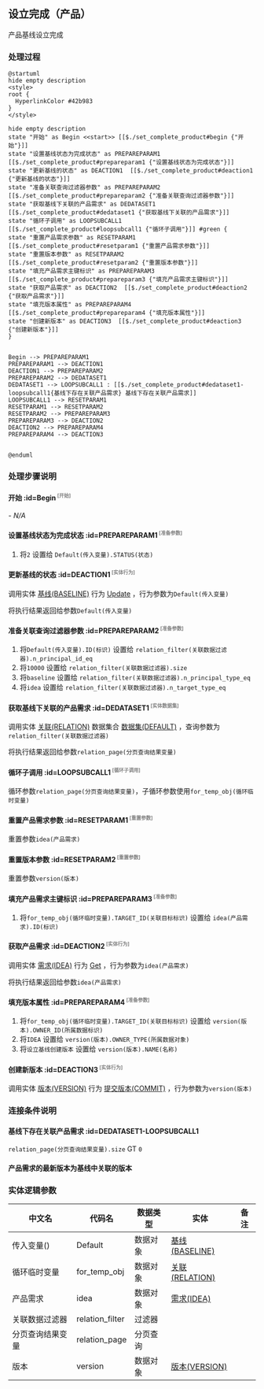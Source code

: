 ## 设立完成（产品） <!-- {docsify-ignore-all} -->

   产品基线设立完成

### 处理过程

```plantuml
@startuml
hide empty description
<style>
root {
  HyperlinkColor #42b983
}
</style>

hide empty description
state "开始" as Begin <<start>> [[$./set_complete_product#begin {"开始"}]]
state "设置基线状态为完成状态" as PREPAREPARAM1  [[$./set_complete_product#prepareparam1 {"设置基线状态为完成状态"}]]
state "更新基线的状态" as DEACTION1  [[$./set_complete_product#deaction1 {"更新基线的状态"}]]
state "准备关联查询过滤器参数" as PREPAREPARAM2  [[$./set_complete_product#prepareparam2 {"准备关联查询过滤器参数"}]]
state "获取基线下关联的产品需求" as DEDATASET1  [[$./set_complete_product#dedataset1 {"获取基线下关联的产品需求"}]]
state "循环子调用" as LOOPSUBCALL1  [[$./set_complete_product#loopsubcall1 {"循环子调用"}]] #green {
state "重置产品需求参数" as RESETPARAM1  [[$./set_complete_product#resetparam1 {"重置产品需求参数"}]]
state "重置版本参数" as RESETPARAM2  [[$./set_complete_product#resetparam2 {"重置版本参数"}]]
state "填充产品需求主键标识" as PREPAREPARAM3  [[$./set_complete_product#prepareparam3 {"填充产品需求主键标识"}]]
state "获取产品需求" as DEACTION2  [[$./set_complete_product#deaction2 {"获取产品需求"}]]
state "填充版本属性" as PREPAREPARAM4  [[$./set_complete_product#prepareparam4 {"填充版本属性"}]]
state "创建新版本" as DEACTION3  [[$./set_complete_product#deaction3 {"创建新版本"}]]
}


Begin --> PREPAREPARAM1
PREPAREPARAM1 --> DEACTION1
DEACTION1 --> PREPAREPARAM2
PREPAREPARAM2 --> DEDATASET1
DEDATASET1 --> LOOPSUBCALL1 : [[$./set_complete_product#dedataset1-loopsubcall1{基线下存在关联产品需求} 基线下存在关联产品需求]]
LOOPSUBCALL1 --> RESETPARAM1
RESETPARAM1 --> RESETPARAM2
RESETPARAM2 --> PREPAREPARAM3
PREPAREPARAM3 --> DEACTION2
DEACTION2 --> PREPAREPARAM4
PREPAREPARAM4 --> DEACTION3


@enduml
```


### 处理步骤说明

#### 开始 :id=Begin<sup class="footnote-symbol"> <font color=gray size=1>[开始]</font></sup>



*- N/A*
#### 设置基线状态为完成状态 :id=PREPAREPARAM1<sup class="footnote-symbol"> <font color=gray size=1>[准备参数]</font></sup>



1. 将`2` 设置给  `Default(传入变量).STATUS(状态)`

#### 更新基线的状态 :id=DEACTION1<sup class="footnote-symbol"> <font color=gray size=1>[实体行为]</font></sup>



调用实体 [基线(BASELINE)](module/Base/baseline.md) 行为 [Update](module/Base/baseline#行为) ，行为参数为`Default(传入变量)`

将执行结果返回给参数`Default(传入变量)`

#### 准备关联查询过滤器参数 :id=PREPAREPARAM2<sup class="footnote-symbol"> <font color=gray size=1>[准备参数]</font></sup>



1. 将`Default(传入变量).ID(标识)` 设置给  `relation_filter(关联数据过滤器).n_principal_id_eq`
2. 将`10000` 设置给  `relation_filter(关联数据过滤器).size`
3. 将`baseline` 设置给  `relation_filter(关联数据过滤器).n_principal_type_eq`
4. 将`idea` 设置给  `relation_filter(关联数据过滤器).n_target_type_eq`

#### 获取基线下关联的产品需求 :id=DEDATASET1<sup class="footnote-symbol"> <font color=gray size=1>[实体数据集]</font></sup>



调用实体 [关联(RELATION)](module/Base/relation.md) 数据集合 [数据集(DEFAULT)](module/Base/relation#数据集合) ，查询参数为`relation_filter(关联数据过滤器)`

将执行结果返回给参数`relation_page(分页查询结果变量)`

#### 循环子调用 :id=LOOPSUBCALL1<sup class="footnote-symbol"> <font color=gray size=1>[循环子调用]</font></sup>



循环参数`relation_page(分页查询结果变量)`，子循环参数使用`for_temp_obj(循环临时变量)`
#### 重置产品需求参数 :id=RESETPARAM1<sup class="footnote-symbol"> <font color=gray size=1>[重置参数]</font></sup>



重置参数```idea(产品需求)```
#### 重置版本参数 :id=RESETPARAM2<sup class="footnote-symbol"> <font color=gray size=1>[重置参数]</font></sup>



重置参数```version(版本)```
#### 填充产品需求主键标识 :id=PREPAREPARAM3<sup class="footnote-symbol"> <font color=gray size=1>[准备参数]</font></sup>



1. 将`for_temp_obj(循环临时变量).TARGET_ID(关联目标标识)` 设置给  `idea(产品需求).ID(标识)`

#### 获取产品需求 :id=DEACTION2<sup class="footnote-symbol"> <font color=gray size=1>[实体行为]</font></sup>



调用实体 [需求(IDEA)](module/ProdMgmt/idea.md) 行为 [Get](module/ProdMgmt/idea#行为) ，行为参数为`idea(产品需求)`

将执行结果返回给参数`idea(产品需求)`

#### 填充版本属性 :id=PREPAREPARAM4<sup class="footnote-symbol"> <font color=gray size=1>[准备参数]</font></sup>



1. 将`for_temp_obj(循环临时变量).TARGET_ID(关联目标标识)` 设置给  `version(版本).OWNER_ID(所属数据标识)`
2. 将`IDEA` 设置给  `version(版本).OWNER_TYPE(所属数据对象)`
3. 将`设立基线创建版本` 设置给  `version(版本).NAME(名称)`

#### 创建新版本 :id=DEACTION3<sup class="footnote-symbol"> <font color=gray size=1>[实体行为]</font></sup>



调用实体 [版本(VERSION)](module/Base/version.md) 行为 [提交版本(COMMIT)](module/Base/version#行为) ，行为参数为`version(版本)`


### 连接条件说明
#### 基线下存在关联产品需求 :id=DEDATASET1-LOOPSUBCALL1

`relation_page(分页查询结果变量).size` GT `0`
#### 产品需求的最新版本为基线中关联的版本 




### 实体逻辑参数

|    中文名   |    代码名    |  数据类型    |  实体   |备注 |
| --------| --------| -------- | -------- | --------   |
|传入变量(<i class="fa fa-check"/></i>)|Default|数据对象|[基线(BASELINE)](module/Base/baseline.md)||
|循环临时变量|for_temp_obj|数据对象|[关联(RELATION)](module/Base/relation.md)||
|产品需求|idea|数据对象|[需求(IDEA)](module/ProdMgmt/idea.md)||
|关联数据过滤器|relation_filter|过滤器|||
|分页查询结果变量|relation_page|分页查询|||
|版本|version|数据对象|[版本(VERSION)](module/Base/version.md)||
